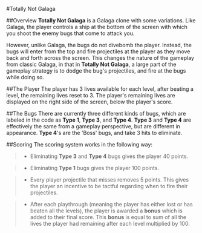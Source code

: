 #Totally Not Galaga

##Overview
**Totally Not Galaga** is a Galaga clone with some variations.  Like Galaga, the player controls
a ship at the bottom of the screen with which you shoot the enemy bugs that come to attack you.

However, unlike Galaga, the bugs do not divebomb the player.  Instead, the bugs will enter from the top
and fire projectiles at the player as they move back and forth across the screen.
This changes the nature of the gameplay from classic Galaga, in that in **Totally Not Galaga**,
a large part of the gameplay strategy is to dodge the bug's projectiles, and fire at the bugs while doing so.

##The Player
The player has 3 lives available for each level, after beating a level, the remaining lives reset to 3.
The player's remaining lives are displayed on the right side of the screen, below the player's score.

##The Bugs
There are currently three different kinds of bugs, which are labeled in the code as **Type 1**, **Type 3**, and **Type 4**.
**Type 3** and **Type 4** are effectively the same from a gameplay perspective, but are different in appearance.
**Type 4**'s are the 'Boss' bugs, and take 3 hits to eliminate.

##Scoring
The scoring system works in the following way:
> - Eliminating **Type 3** and **Type 4** bugs gives the player 40 points.

> - Eliminating **Type 1** bugs gives the player 100 points.

> - Every player projectile that misses removes 5 points.  This gives the player an incentive to be tactful regarding when to fire their projectiles.

> - After each playthrough (meaning the player has either lost or has beaten all the levels), the player is awarded a **bonus** which is added to their final score.  This **bonus** is equal to sum of all the lives the player had remaining after each level multiplied by 100.
